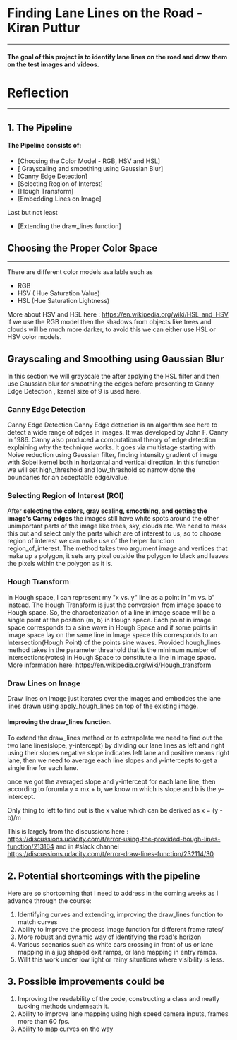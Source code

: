 # Finding Lane Lines on the Road - Kiran Puttur
----


#### The goal of this project is to identify lane lines on the road and draw them on the test images and videos. 


# Reflection
---

## 1. The Pipeline

#### The Pipeline consists of:
* [Choosing the Color Model - RGB, HSV and HSL]
* [ Grayscaling and smoothing using Gaussian Blur]
* [Canny Edge Detection]
* [Selecting Region of Interest]
* [Hough Transform]
* [Embedding Lines on Image]

Last but not least
* [Extending the draw_lines function]

## Choosing the Proper Color Space
---
There are different color models available such as

* RGB
* HSV ( Hue Saturation Value)
* HSL (Hue Saturation Lightness)

More about HSV and HSL here : https://en.wikipedia.org/wiki/HSL_and_HSV if we use the RGB model then the shadows from objects like trees and clouds will be much more darker, to avoid this we can either use HSL or HSV color models.

## Grayscaling and Smoothing using Gaussian Blur

In this section we will grayscale the after applying the HSL filter and then use Gaussian blur for smoothing the edges before presenting to Canny Edge Detection , kernel size of 9 is used here.


### Canny Edge Detection

Canny Edge Detection
Canny Edge detection is an algorithm see here to detect a wide range of edges in images. It was developed by John F. Canny in 1986. 
Canny also produced a computational theory of edge detection explaining why the technique works. It goes via multistage starting with 
Noise reduction using Gaussian filter, finding intensity gradient of image with Sobel kernel both in horizontal and vertical direction.
 In this function we will set high_threshold and low_threshold so narrow done the boundaries for an acceptable edge/value.


### Selecting Region of Interest (ROI)
After **selecting the colors, gray scaling, smoothing, and getting the image's Canny edges** 
the images still have white spots around the other unimportant parts of the image like trees, sky, clouds etc.
We need to mask this out and select only the parts which are of interest to us, so to choose region of interest 
we can make use of the helper function region_of_interest. The method takes two argument image and vertices that 
make up a polygon, it sets any pixel outside the polygon to black and leaves the pixels within the polygon as it is.

### Hough Transform
In Hough space, I can represent my "x vs. y" line as a point in "m vs. b" instead. 
The Hough Transform is just the conversion from image space to Hough space. 
So, the characterization of a line in image space will be a single point at the position (m, b) in Hough space. 
Each point in image space corresponds to a sine wave in Hough Space and if some points in image space lay on the 
same line in Image space this corresponds to an Intersection(Hough Point) of the points sine waves. 
Provided hough_lines method takes in the parameter threahold that is the minimum number of intersections(votes) in Hough Space to constitute a line in image space. More information here: https://en.wikipedia.org/wiki/Hough_transform


### Draw Lines on Image

Draw lines on Image just iterates over the images and embeddes the lane lines drawn using apply_hough_lines on top of the existing
image.


#### Improving the draw_lines function.

To extend the draw_lines method or to extrapolate we need to find out the two lane lines(slope, y-intercept) by dividing our lane lines as left and right using their slopes negative slope indicates left lane and positive means right lane, then we need to average each line slopes and y-intercepts to get a single line for each lane.

once we got the averaged slope and y-intercept for each lane line, then according to forumla y = mx + b, we know m which is slope and b is the y-intercept.

Only thing to left to find out is the x value which can be derived as x = (y - b)/m

This is largely from the discussions here : https://discussions.udacity.com/t/error-using-the-provided-hough-lines-function/213164 and in #slack channel https://discussions.udacity.com/t/error-draw-lines-function/232114/30


## 2. Potential shortcomings with the pipeline

Here are so shortcoming that I need to address in the coming weeks as I advance through the course:

1. Identifying curves and extending, improving the draw_lines function to match curves
2. Ability to improve the process image function for different frame rates/
3. More robust and dynamic way of identifying the road's horizon
4. Various scenarios such as white cars crossing in front of us or lane mapping in a jug shaped exit ramps, or lane mapping in entry ramps.
5. Willt this work under low light or rainy situations where visibility is less.

## 3. Possible improvements could be

1. Improving the readability of the code, constructing a class and neatly tucking methods underneath it.
2. Ability to improve lane mapping using high speed camera inputs, frames more than 60 fps.
2. Ability to map curves on the way
